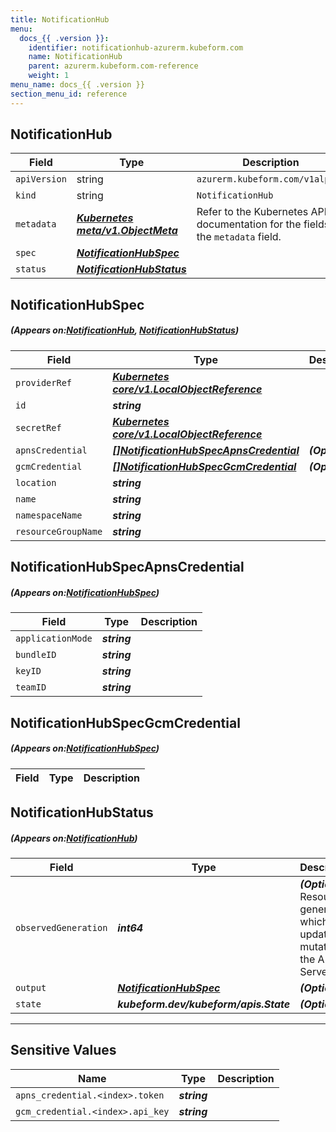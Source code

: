 ```yaml
---
title: NotificationHub
menu:
  docs_{{ .version }}:
    identifier: notificationhub-azurerm.kubeform.com
    name: NotificationHub
    parent: azurerm.kubeform.com-reference
    weight: 1
menu_name: docs_{{ .version }}
section_menu_id: reference
---
```


## NotificationHub
| Field | Type | Description |
| ------ | ----- | ----------- |
| `apiVersion` | string | `azurerm.kubeform.com/v1alpha1` |
|    `kind` | string | `NotificationHub` |
| `metadata` | ***[Kubernetes meta/v1.ObjectMeta](https://kubernetes.io/docs/reference/generated/kubernetes-api/v1.13/#objectmeta-v1-meta)***|Refer to the Kubernetes API documentation for the fields of the `metadata` field.|
| `spec` | ***[NotificationHubSpec](#NotificationHubSpec)***||
| `status` | ***[NotificationHubStatus](#NotificationHubStatus)***||
## NotificationHubSpec
##### (Appears on:[NotificationHub](#NotificationHub), [NotificationHubStatus](#NotificationHubStatus))
| Field | Type | Description |
| ------ | ----- | ----------- |
| `providerRef` | ***[Kubernetes core/v1.LocalObjectReference](https://kubernetes.io/docs/reference/generated/kubernetes-api/v1.13/#localobjectreference-v1-core)***||
| `id` | ***string***||
| `secretRef` | ***[Kubernetes core/v1.LocalObjectReference](https://kubernetes.io/docs/reference/generated/kubernetes-api/v1.13/#localobjectreference-v1-core)***||
| `apnsCredential` | ***[[]NotificationHubSpecApnsCredential](#NotificationHubSpecApnsCredential)***| ***(Optional)*** |
| `gcmCredential` | ***[[]NotificationHubSpecGcmCredential](#NotificationHubSpecGcmCredential)***| ***(Optional)*** |
| `location` | ***string***||
| `name` | ***string***||
| `namespaceName` | ***string***||
| `resourceGroupName` | ***string***||
## NotificationHubSpecApnsCredential
##### (Appears on:[NotificationHubSpec](#NotificationHubSpec))
| Field | Type | Description |
| ------ | ----- | ----------- |
| `applicationMode` | ***string***||
| `bundleID` | ***string***||
| `keyID` | ***string***||
| `teamID` | ***string***||
## NotificationHubSpecGcmCredential
##### (Appears on:[NotificationHubSpec](#NotificationHubSpec))
| Field | Type | Description |
| ------ | ----- | ----------- |
## NotificationHubStatus
##### (Appears on:[NotificationHub](#NotificationHub))
| Field | Type | Description |
| ------ | ----- | ----------- |
| `observedGeneration` | ***int64***| ***(Optional)*** Resource generation, which is updated on mutation by the API Server.|
| `output` | ***[NotificationHubSpec](#NotificationHubSpec)***| ***(Optional)*** |
| `state` | ***kubeform.dev/kubeform/apis.State***| ***(Optional)*** |
---
## Sensitive Values
| Name | Type | Description |
|------|------|-------------|
| `apns_credential.<index>.token` | ***string*** ||
| `gcm_credential.<index>.api_key` | ***string*** ||
